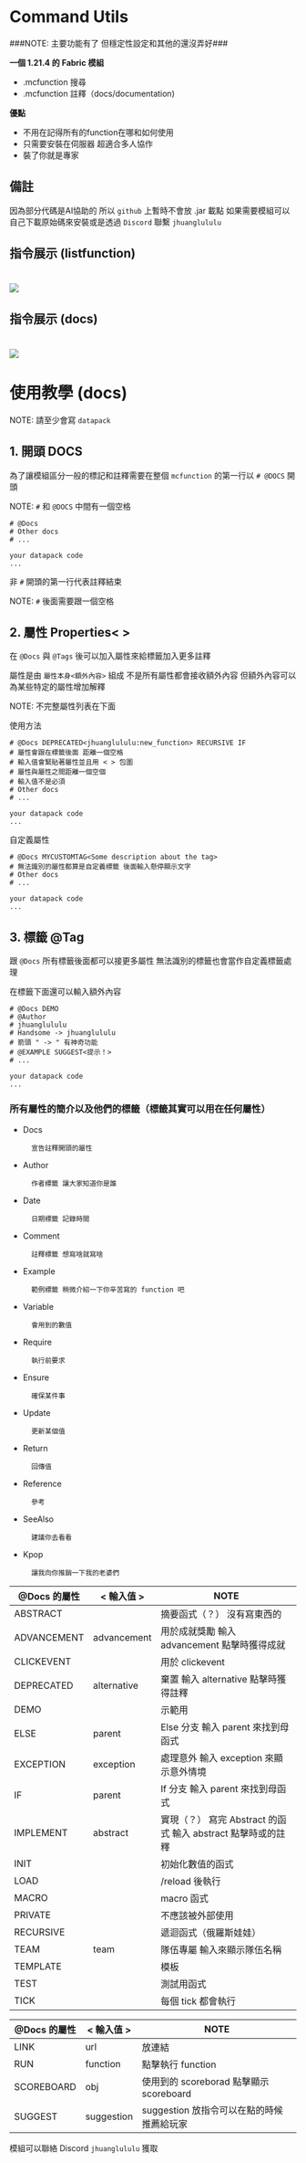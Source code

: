 
# Command Utils

###NOTE: 主要功能有了 但穩定性設定和其他的還沒弄好###

**一個 1.21.4 的 Fabric 模組**
* .mcfunction 搜尋
* .mcfunction 註釋（docs/documentation)

**優點**
* 不用在記得所有的function在哪和如何使用
* 只需要安裝在伺服器 超適合多人協作
* 裝了你就是專家

## 備註
因為部分代碼是AI協助的 所以 `github` 上暫時不會放 .jar 載點 如果需要模組可以自己下載原始碼來安裝或是透過 `Discord` 聯繫 `jhuanglululu`

## 指令展示 (listfunction)
<h1>
  <img src="listfunction.png">
</h1>


## 指令展示 (docs)
<h1>
  <img src="docsexample.png">
</h1>

# 使用教學 (docs)
NOTE: 請至少會寫 `datapack`

## 1. 開頭 DOCS

為了讓模組區分一般的標記和註釋需要在整個 `mcfunction` 的第一行以 `# @DOCS` 開頭

NOTE: `#` 和 `@DOCS` 中間有一個空格
```mclang
# @Docs
# Other docs
# ...

your datapack code
...
```

非 `#` 開頭的第一行代表註釋結束

NOTE: `#` 後面需要跟一個空格

## 2. 屬性 Properties< >

在 `@Docs` 與 `@Tags` 後可以加入屬性來給標籤加入更多註釋

屬性是由 `屬性本身<額外內容>` 組成 不是所有屬性都會接收額外內容 但額外內容可以為某些特定的屬性增加解釋

NOTE: 不完整屬性列表在下面

使用方法
```mclang
# @Docs DEPRECATED<jhuanglululu:new_function> RECURSIVE IF
# 屬性會跟在標籤後面 距離一個空格
# 輸入值會緊貼著屬性並且用 < > 包圍
# 屬性與屬性之間距離一個空個
# 輸入值不是必須
# Other docs
# ...

your datapack code
...
```
自定義屬性
```mclang
# @Docs MYCUSTOMTAG<Some description about the tag>
# 無法識別的屬性都算是自定義標籤 後面輸入懸停顯示文字
# Other docs
# ...

your datapack code
...
```

## 3. 標籤 @Tag

跟 `@Docs` 所有標籤後面都可以接更多屬性 無法識別的標籤也會當作自定義標籤處理

在標籤下面還可以輸入額外內容

```mclang
# @Docs DEMO
# @Author
# jhuanglululu
# Handsome -> jhuanglululu
# 箭頭 " -> " 有神奇功能
# @EXAMPLE SUGGEST<提示！>
# ...

your datapack code
...
```

### 所有屬性的簡介以及他們的標籤（標籤其實可以用在任何屬性） ###

- Docs

        宣告註釋開頭的屬性

- Author

        作者標籤 讓大家知道你是誰

- Date

        日期標籤 記錄時間

- Comment

        註釋標籤 想寫啥就寫啥

- Example

        範例標籤 稍微介紹一下你辛苦寫的 function 吧

- Variable

        會用到的數值

- Require

        執行前要求

- Ensure

        確保某件事

- Update

        更新某個值

- Return

        回傳值

- Reference

        參考

- SeeAlso
        
        建議你去看看        

- Kpop

        讓我向你推銷一下我的老婆們


| @Docs 的屬性   | < 輸入值 >     | NOTE                                      |
|-------------|-------------|-------------------------------------------|
| ABSTRACT    |             | 摘要函式（？） 沒有寫東西的                            |
| ADVANCEMENT | advancement | 用於成就獎勵 輸入 advancement 點擊時獲得成就             |
| CLICKEVENT  |             | 用於 clickevent                             |
| DEPRECATED  | alternative | 棄置 輸入 alternative 點擊時獲得註釋                 |
| DEMO        |             | 示範用                                       |
| ELSE        | parent      | Else 分支 輸入 parent 來找到母函式                  |
| EXCEPTION   | exception   | 處理意外 輸入 exception 來顯示意外情境                 |
| IF          | parent      | If 分支 輸入 parent 來找到母函式                    | 
| IMPLEMENT   | abstract    | 實現（？） 寫完 Abstract 的函式 輸入 abstract 點擊時或的註釋 |
| INIT        |             | 初始化數值的函式                                  |
| LOAD        |             | /reload 後執行                               |
| MACRO       |             | macro 函式                                  |
| PRIVATE     |             | 不應該被外部使用                                  |
| RECURSIVE   |             | 遞迴函式（俄羅斯娃娃）                               |
| TEAM        | team        | 隊伍專屬 輸入來顯示隊伍名稱                            |
| TEMPLATE    |             | 模板                                        |
| TEST        |             | 測試用函式                                     |
| TICK        |             | 每個 tick 都會執行                              |   

| @Docs 的屬性  | < 輸入值 >    | NOTE                            |
|------------|------------|---------------------------------|
| LINK       | url        | 放連結                             |
| RUN        | function   | 點擊執行 function                   |
| SCOREBOARD | obj        | 使用到的 scoreborad 點擊顯示 scoreboard |
| SUGGEST    | suggestion | suggestion 放指令可以在點的時候推薦給玩家      |

模組可以聯絡 Discord `jhuanglululu` 獲取
